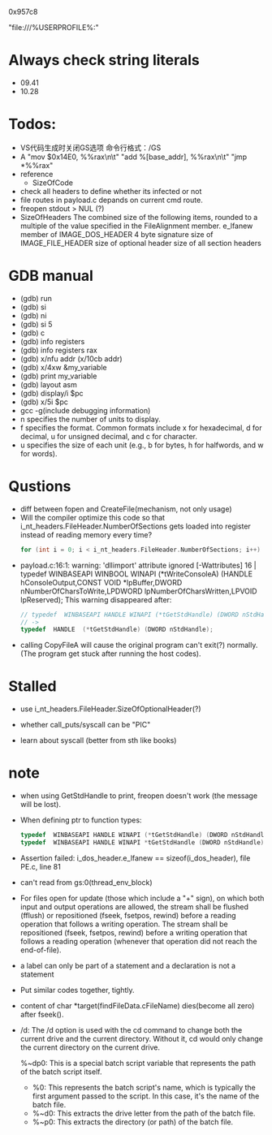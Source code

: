 0x957c8
<!-- git config --global core.excludesfile %USERPROFILE%\.gitignore -->
"file:///%USERPROFILE%:"
<!-- 48 C7 C0 E0 14 00 00 -->
<!-- 48 C7 C0 C8 57 09 00 -->
<!-- 48C7C0C8570900 -->
<!-- 000957C8 -->

# Always check string literals
- 09.41
- 10.28


# Todos:
- VS代码生成时关闭GS选项 命令行格式：/GS
- A
  "mov $0x14E0, %%rax\n\t"
  "add %[base_addr], %%rax\n\t"
  "jmp *%%rax"
- reference
  <!-- - sizeofHeaders: The combined size of an MS-DOS stub, PE header, and section headers rounded up to a multiple of FileAlignment. -->
  - SizeOfCode 
  <!-- - EntryPoint -->
  <!-- - BaseOfCode -->
  <!-- - size of the image: The size (in bytes) of the image, including all headers, as the image is loaded in memory. It must be a multiple of SectionAlignment. -->
- check all headers to define whether its infected or not
- file routes in payload.c depands on current cmd route.
- freopen stdout > NUL (?)
- SizeOfHeaders
  The combined size of the following items, rounded to a multiple of the value specified in the FileAlignment member.
  e_lfanew member of IMAGE_DOS_HEADER
  4 byte signature
  size of IMAGE_FILE_HEADER
  size of optional header
  size of all section headers

# GDB manual
- (gdb) run
- (gdb) si
- (gdb) ni
- (gdb) si 5
- (gdb) c
- (gdb) info registers 
- (gdb) info registers rax
- (gdb) x/nfu addr (x/10cb addr)
- (gdb) x/4xw &my_variable
- (gdb) print my_variable
- (gdb) layout asm
- (gdb) display/i $pc
- (gdb) x/5i $pc  
- gcc -g(include debugging information)
- n specifies the number of units to display.
- f specifies the format. Common formats include x for hexadecimal, d for decimal, u for unsigned decimal, and c for character.
- u specifies the size of each unit (e.g., b for bytes, h for halfwords, and w for words).


# Qustions 
- diff between fopen and CreateFile(mechanism, not only usage)
- Will the compiler optimize this code so that i_nt_headers.FileHeader.NumberOfSections gets loaded into register instead of reading memory every time?
  ```c
  for (int i = 0; i < i_nt_headers.FileHeader.NumberOfSections; i++)
  ```
- payload.c:16:1: warning: 'dllimport' attribute ignored [-Wattributes]
   16 | typedef  WINBASEAPI WINBOOL WINAPI (*tWriteConsoleA) (HANDLE hConsoleOutput,CONST VOID *lpBuffer,DWORD nNumberOfCharsToWrite,LPDWORD lpNumberOfCharsWritten,LPVOID lpReserved);
  This warning disappeared after:
  ```c
  // typedef  WINBASEAPI HANDLE WINAPI (*tGetStdHandle) (DWORD nStdHandle);
  // ->
  typedef  HANDLE  (*tGetStdHandle) (DWORD nStdHandle);
  ```
- calling CopyFileA will cause the original program can't exit(?) normally. (The program get stuck after running the host codes).

# Stalled
- use i_nt_headers.FileHeader.SizeOfOptionalHeader(?)

- whether call_puts/syscall can be "PIC"
- learn about syscall (better from sth like books)

# note
- when using GetStdHandle to print, freopen doesn't work (the message will be lost).
- When defining ptr to function types:
  ```c
  typedef  WINBASEAPI HANDLE WINAPI (*tGetStdHandle) (DWORD nStdHandle); // correct
  typedef  WINBASEAPI HANDLE WINAPI *tGetStdHandle (DWORD nStdHandle); // wrong
  ```
- Assertion failed: i_dos_header.e_lfanew == sizeof(i_dos_header), file PE.c, line 81
- can't read from gs:0(thread_env_block)
- For files open for update (those which include a "+" sign), on which both input and output operations are allowed, the stream shall be flushed (fflush) or repositioned (fseek, fsetpos, rewind) before a reading operation that follows a writing operation. The stream shall be repositioned (fseek, fsetpos, rewind) before a writing operation that follows a reading operation (whenever that operation did not reach the end-of-file).
- a label can only be part of a statement and a declaration is not a statement
- Put similar codes together, tightly.
- content of char *target(findFileData.cFileName) dies(become all zero) after fseek().
- /d: The /d option is used with the cd command to change both the current drive and the current directory. Without it, cd would only change the current directory on the current drive.

  %~dp0: This is a special batch script variable that represents the path of the batch script itself.
  - %0: This represents the batch script's name, which is typically the first argument passed to the script. In this case, it's the name of the batch file.
  - %~d0: This extracts the drive letter from the path of the batch file.
  - %~p0: This extracts the directory (or path) of the batch file.

